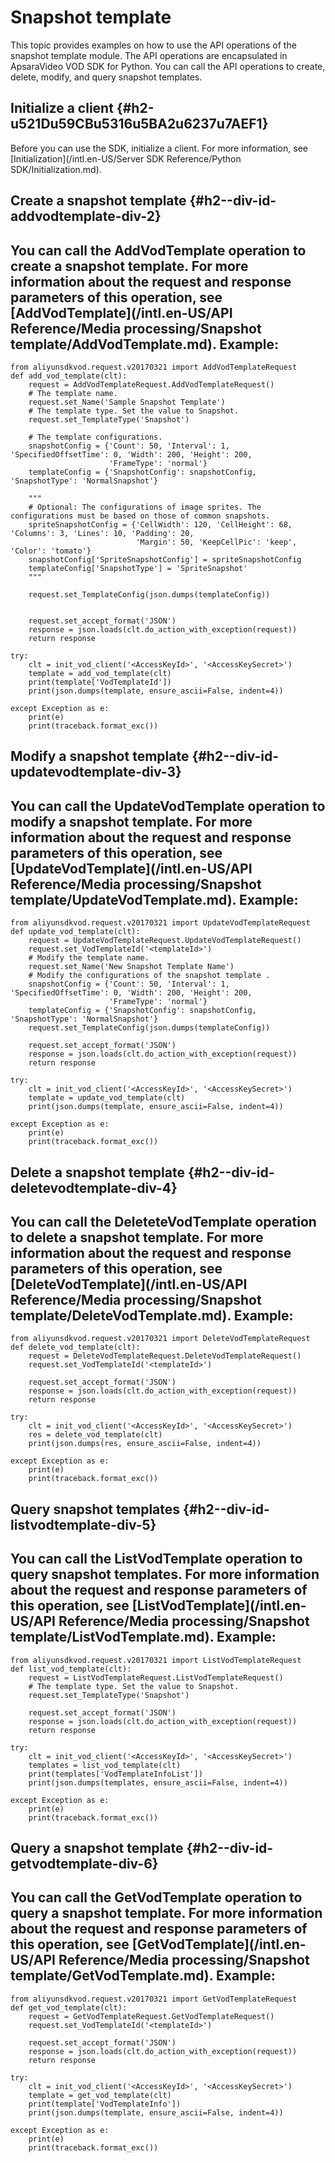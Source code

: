 Snapshot template 
======================================

This topic provides examples on how to use the API operations of the snapshot template module. The API operations are encapsulated in ApsaraVideo VOD SDK for Python. You can call the API operations to create, delete, modify, and query snapshot templates.

Initialize a client {#h2-u521Du59CBu5316u5BA2u6237u7AEF1}
---------------------------------------------------------

Before you can use the SDK, initialize a client. For more information, see [Initialization](/intl.en-US/Server SDK Reference/Python SDK/Initialization.md).

Create a snapshot template {#h2--div-id-addvodtemplate-div-2}
-------------------------------------------------------------

You can call the AddVodTemplate operation to create a snapshot template.
For more information about the request and response parameters of this operation, see [AddVodTemplate](/intl.en-US/API Reference/Media processing/Snapshot template/AddVodTemplate.md). Example: 
---------------------------------------------------------------------------------------------------------------------------------------------------------------------------------------------------------------------------------------------------------------------------------------------------------------------------

    from aliyunsdkvod.request.v20170321 import AddVodTemplateRequest
    def add_vod_template(clt):
        request = AddVodTemplateRequest.AddVodTemplateRequest()
        # The template name.
        request.set_Name('Sample Snapshot Template')
        # The template type. Set the value to Snapshot.
        request.set_TemplateType('Snapshot')
    
        # The template configurations.
        snapshotConfig = {'Count': 50, 'Interval': 1, 'SpecifiedOffsetTime': 0, 'Width': 200, 'Height': 200,
                          'FrameType': 'normal'}
        templateConfig = {'SnapshotConfig': snapshotConfig, 'SnapshotType': 'NormalSnapshot'}
    
        """
        # Optional: The configurations of image sprites. The configurations must be based on those of common snapshots.
        spriteSnapshotConfig = {'CellWidth': 120, 'CellHeight': 68, 'Columns': 3, 'Lines': 10, 'Padding': 20,
                                'Margin': 50, 'KeepCellPic': 'keep', 'Color': 'tomato'}
        snapshotConfig['SpriteSnapshotConfig'] = spriteSnapshotConfig
        templateConfig['SnapshotType'] = 'SpriteSnapshot'
        """
    
        request.set_TemplateConfig(json.dumps(templateConfig))
    
    
        request.set_accept_format('JSON')
        response = json.loads(clt.do_action_with_exception(request))
        return response
    
    try:
        clt = init_vod_client('<AccessKeyId>', '<AccessKeySecret>')
        template = add_vod_template(clt)
        print(template['VodTemplateId'])
        print(json.dumps(template, ensure_ascii=False, indent=4))
    
    except Exception as e:
        print(e)
        print(traceback.format_exc())



Modify a snapshot template {#h2--div-id-updatevodtemplate-div-3}
----------------------------------------------------------------

You can call the UpdateVodTemplate operation to modify a snapshot template.
For more information about the request and response parameters of this operation, see [UpdateVodTemplate](/intl.en-US/API Reference/Media processing/Snapshot template/UpdateVodTemplate.md). Example: 
------------------------------------------------------------------------------------------------------------------------------------------------------------------------------------------------------------------------------------------------------------------------------------------------------------------------------------

    from aliyunsdkvod.request.v20170321 import UpdateVodTemplateRequest
    def update_vod_template(clt):
        request = UpdateVodTemplateRequest.UpdateVodTemplateRequest()
        request.set_VodTemplateId('<templateId>')
        # Modify the template name.
        request.set_Name('New Snapshot Template Name')
        # Modify the configurations of the snapshot template .
        snapshotConfig = {'Count': 50, 'Interval': 1, 'SpecifiedOffsetTime': 0, 'Width': 200, 'Height': 200,
                          'FrameType': 'normal'}
        templateConfig = {'SnapshotConfig': snapshotConfig, 'SnapshotType': 'NormalSnapshot'}
        request.set_TemplateConfig(json.dumps(templateConfig))
    
        request.set_accept_format('JSON')
        response = json.loads(clt.do_action_with_exception(request))
        return response
    
    try:
        clt = init_vod_client('<AccessKeyId>', '<AccessKeySecret>')
        template = update_vod_template(clt)
        print(json.dumps(template, ensure_ascii=False, indent=4))
    
    except Exception as e:
        print(e)
        print(traceback.format_exc())



Delete a snapshot template {#h2--div-id-deletevodtemplate-div-4}
----------------------------------------------------------------

You can call the DeleteteVodTemplate operation to delete a snapshot template.
For more information about the request and response parameters of this operation, see [DeleteVodTemplate](/intl.en-US/API Reference/Media processing/Snapshot template/DeleteVodTemplate.md). Example: 
--------------------------------------------------------------------------------------------------------------------------------------------------------------------------------------------------------------------------------------------------------------------------------------------------------------------------------------

    from aliyunsdkvod.request.v20170321 import DeleteVodTemplateRequest
    def delete_vod_template(clt):
        request = DeleteVodTemplateRequest.DeleteVodTemplateRequest()
        request.set_VodTemplateId('<templateId>')
    
        request.set_accept_format('JSON')
        response = json.loads(clt.do_action_with_exception(request))
        return response
    
    try:
        clt = init_vod_client('<AccessKeyId>', '<AccessKeySecret>')
        res = delete_vod_template(clt)
        print(json.dumps(res, ensure_ascii=False, indent=4))
    
    except Exception as e:
        print(e)
        print(traceback.format_exc())



Query snapshot templates {#h2--div-id-listvodtemplate-div-5}
------------------------------------------------------------

You can call the ListVodTemplate operation to query snapshot templates.
For more information about the request and response parameters of this operation, see [ListVodTemplate](/intl.en-US/API Reference/Media processing/Snapshot template/ListVodTemplate.md). Example: 
----------------------------------------------------------------------------------------------------------------------------------------------------------------------------------------------------------------------------------------------------------------------------------------------------------------------------

    from aliyunsdkvod.request.v20170321 import ListVodTemplateRequest
    def list_vod_template(clt):
        request = ListVodTemplateRequest.ListVodTemplateRequest()
        # The template type. Set the value to Snapshot.
        request.set_TemplateType('Snapshot')
    
        request.set_accept_format('JSON')
        response = json.loads(clt.do_action_with_exception(request))
        return response
    
    try:
        clt = init_vod_client('<AccessKeyId>', '<AccessKeySecret>')
        templates = list_vod_template(clt)
        print(templates['VodTemplateInfoList'])
        print(json.dumps(templates, ensure_ascii=False, indent=4))
    
    except Exception as e:
        print(e)
        print(traceback.format_exc())



Query a snapshot template {#h2--div-id-getvodtemplate-div-6}
------------------------------------------------------------

You can call the GetVodTemplate operation to query a snapshot template.
For more information about the request and response parameters of this operation, see [GetVodTemplate](/intl.en-US/API Reference/Media processing/Snapshot template/GetVodTemplate.md). Example: 
--------------------------------------------------------------------------------------------------------------------------------------------------------------------------------------------------------------------------------------------------------------------------------------------------------------------------

    from aliyunsdkvod.request.v20170321 import GetVodTemplateRequest
    def get_vod_template(clt):
        request = GetVodTemplateRequest.GetVodTemplateRequest()
        request.set_VodTemplateId('<templateId>')
    
        request.set_accept_format('JSON')
        response = json.loads(clt.do_action_with_exception(request))
        return response
    
    try:
        clt = init_vod_client('<AccessKeyId>', '<AccessKeySecret>')
        template = get_vod_template(clt)
        print(template['VodTemplateInfo'])
        print(json.dumps(template, ensure_ascii=False, indent=4))
    
    except Exception as e:
        print(e)
        print(traceback.format_exc())


